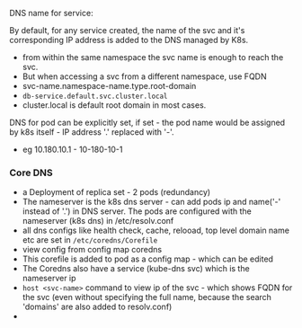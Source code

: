 
DNS name for service:

By default, for any service created, the name of the svc and it's corresponding IP address is added to the DNS managed by K8s.
- from within the same namespace the svc name is enough to reach the svc.
- But when accessing a svc from a different namespace, use FQDN
- svc-name.namespace-name.type.root-domain
- `db-service.default.svc.cluster.local`
- cluster.local is default root domain in most cases.


DNS for pod can be explicitly set, if set - the pod name would be assigned by k8s itself - IP address '.' replaced with '-'.
- eg 10.180.10.1 - 10-180-10-1


### Core DNS
- a Deployment of replica set - 2 pods (redundancy)
- The nameserver is the k8s dns server - can add pods ip and name('-' instead of '.') in DNS server. The pods are configured with the nameserver (k8s dns) in /etc/resolv.conf
- all dns configs like health check, cache, relooad, top level domain name etc are set in `/etc/coredns/Corefile`
- view config from config map coredns
- This corefile is added to pod as a config map - which can be edited
- The Coredns also have a service (kube-dns svc) which is the nameserver ip
- `host <svc-name>` command to view ip of the svc - which shows FQDN for the svc (even without specifying the full name, because the search 'domains' are also added to resolv.conf)
- 
